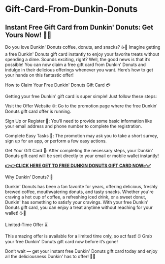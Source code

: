 # Gift-Card-From-Dunkin-Donuts

## Instant Free Gift Card from Dunkin' Donuts: Get Yours Now! 🍩🎉

Do you love Dunkin' Donuts coffee, donuts, and snacks? ☕🍩 Imagine getting a free Dunkin' Donuts gift card instantly to enjoy your favorite treats without spending a dime. Sounds exciting, right? Well, the good news is that it’s possible! You can now claim a free gift card from Dunkin' Donuts and indulge in their delicious offerings whenever you want. Here’s how to get your hands on this fantastic offer!

How to Claim Your Free Dunkin' Donuts Gift Card 💳

Getting your free Dunkin' gift card is super simple! Just follow these steps:

Visit the Offer Website 🌐: Go to the promotion page where the free Dunkin' Donuts gift card offer is running.

Sign Up or Register 📝: You’ll need to provide some basic information like your email address and phone number to complete the registration.

Complete Easy Tasks 🎯: The promotion may ask you to take a short survey, sign up for an app, or perform a few easy actions.

Get Your Gift Card 🎁: After completing the necessary steps, your Dunkin' Donuts gift card will be sent directly to your email or mobile wallet instantly!

[**👉👉CLICK HERE GET TO FREE DUNKIN DONUTS GIFT CARD NOW✅✅**](https://free-gift-card.raj-solution.com/958f890)

Why Dunkin' Donuts? 🍩

Dunkin' Donuts has been a fan favorite for years, offering delicious, freshly brewed coffee, mouthwatering donuts, and tasty snacks. Whether you're craving a hot cup of coffee, a refreshing iced drink, or a sweet donut, Dunkin' has something to satisfy your cravings. With your free Dunkin' Donuts gift card, you can enjoy a treat anytime without reaching for your wallet! ☕🍩

Limited-Time Offer ⏳

This amazing offer is available for a limited time only, so act fast! ⏰ Grab your free Dunkin' Donuts gift card now before it’s gone!

Don’t wait — get your instant free Dunkin' Donuts gift card today and enjoy all the deliciousness Dunkin' has to offer! 🎉🍩
